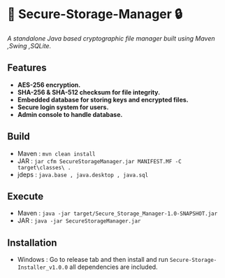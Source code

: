# 🔐 Secure-Storage-Manager 🔒

*A standalone Java based cryptographic file manager built using Maven ,Swing ,SQLite.*

## Features  
- **AES-256 encryption.**
- **SHA-256 & SHA-512 checksum for file integrity.** 
- **Embedded database for storing keys and encrypted files.**
- **Secure login system for users.**
- **Admin console to handle database.**

## Build 
- Maven : ``mvn clean install``
- JAR   : ``jar cfm SecureStorageManager.jar MANIFEST.MF -C target\classes\ . ``
- jdeps : ``java.base , java.desktop , java.sql``

## Execute 
- Maven : ``java -jar target/Secure_Storage_Manager-1.0-SNAPSHOT.jar``
- JAR   : ``java -jar SecureStorageManager.jar``

## Installation
- Windows : Go to release tab and then install and run ``Secure-Storage-Installer_v1.0.0`` all dependencies are included.


